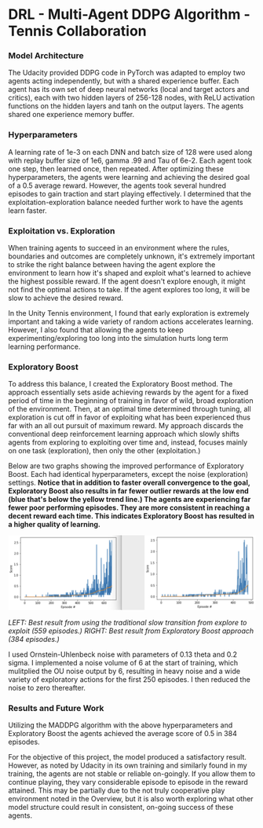 # DRL - Multi-Agent DDPG Algorithm - Tennis Collaboration

### Model Architecture
The Udacity provided DDPG code in PyTorch was adapted to employ two agents acting independently, but with a shared experience buffer. Each agent has its own set of deep neural networks (local and target actors and critics), each with two hidden layers of 256-128 nodes, with ReLU activation functions on the hidden layers and tanh on the output layers. The agents shared one experience memory buffer.

### Hyperparameters
A learning rate of 1e-3 on each DNN and batch size of 128 were used along with replay buffer size of 1e6, gamma .99 and Tau of 6e-2. Each agent took one step, then learned once, then repeated. After optimizing these hyperparameters, the agents were learning and achieving the desired goal of a 0.5 average reward. However, the agents took several hundred episodes to gain traction and start playing effectively. I determined that the exploitation-exploration balance needed further work to have the agents learn faster.

### Exploitation vs. Exploration

When training agents to succeed in an environment where the rules, boundaries and outcomes are completely unknown, it's extremely important to strike the right balance between having the agent explore the environment to learn how it's shaped and exploit what's learned to achieve the highest possible reward. If the agent doesn't explore enough, it might not find the optimal actions to take. If the agent explores too long, it will be slow to achieve the desired reward. 

In the Unity Tennis environment, I found that early exploration is extremely important and taking a wide variety of random actions accelerates learning. However, I also found that allowing the agents to keep experimenting/exploring too long into the simulation hurts long term learning performance.

### Exploratory Boost

To address this balance, I created the Exploratory Boost method. The approach essentially sets aside achieving rewards by the agent for a fixed period of time in the beginning of training in favor of wild, broad exploration of the environment. Then, at an optimal time determined through tuning, all exploration is cut off in favor of exploiting what has been experienced thus far with an all out pursuit of maximum reward. My approach discards the conventional deep reinforcement learning approach which slowly shifts agents from exploring to exploiting over time and, instead, focuses mainly on one task (exploration), then only the other (exploitation.)

Below are two graphs showing the improved performance of Exploratory Boost. Each had identical hyperparameters, except the noise (exploration) settings. <strong>Notice that in addition to faster overall convergence to the goal, Exploratory Boost also results in far fewer outlier rewards at the low end (blue that's below the yellow trend line.) The agents are experiencing far fewer poor performing episodes. They are more consistent in reaching a decent reward each time. This indicates Exploratory Boost has resulted in a higher quality of learning.</strong>

<img src="Noise_decay_method_versus_Exploratory_Boost.png">

<i>LEFT: Best result from using the traditional slow transition from explore to exploit (559 episodes.) RIGHT: Best result from Exploratory Boost approach (384 episodes.)</i>

I used Ornstein-Uhlenbeck noise with parameters of 0.13 theta and 0.2 sigma. I implemented a noise volume of 6 at the start of training, which mulitplied the OU noise output by 6, resulting in heavy noise and a wide variety of exploratory actions for the first 250 episodes. I then reduced the noise to zero thereafter.

### Results and Future Work

Utilizing the MADDPG algorithm with the above hyperparameters and Exploratory Boost the agents achieved the average score of 0.5 in 384 episodes.

For the objective of this project, the model produced a satisfactory result. However, as noted by Udacity in its own training and similarly found in my training, the agents are not stable or reliable on-goingly. If you allow them to continue playing, they vary considerable episode to episode in the reward attained. This may be partially due to the not truly cooperative play environment noted in the Overview, but it is also worth exploring what other model structure could result in consistent, on-going success of these agents.
